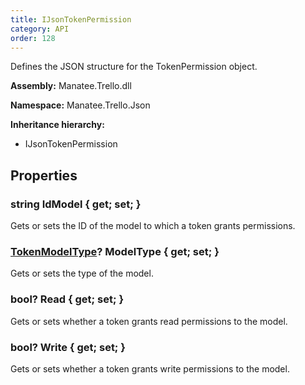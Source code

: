 ```yaml
---
title: IJsonTokenPermission
category: API
order: 128
---
```


Defines the JSON structure for the TokenPermission object.

**Assembly:** Manatee.Trello.dll

**Namespace:** Manatee.Trello.Json

**Inheritance hierarchy:**

- IJsonTokenPermission

## Properties

### string IdModel { get; set; }

Gets or sets the ID of the model to which a token grants permissions.

### [TokenModelType](../TokenModelType#tokenmodeltype)? ModelType { get; set; }

Gets or sets the type of the model.

### bool? Read { get; set; }

Gets or sets whether a token grants read permissions to the model.

### bool? Write { get; set; }

Gets or sets whether a token grants write permissions to the model.

